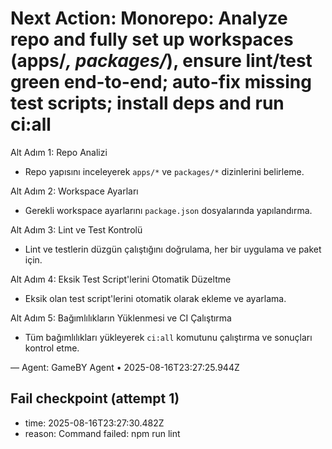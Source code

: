 # Next Action: Monorepo: Analyze repo and fully set up workspaces (apps/*, packages/*), ensure lint/test green end-to-end; auto-fix missing test scripts; install deps and run ci:all

Alt Adım 1: Repo Analizi
- Repo yapısını inceleyerek `apps/*` ve `packages/*` dizinlerini belirleme.

Alt Adım 2: Workspace Ayarları
- Gerekli workspace ayarlarını `package.json` dosyalarında yapılandırma.

Alt Adım 3: Lint ve Test Kontrolü
- Lint ve testlerin düzgün çalıştığını doğrulama, her bir uygulama ve paket için.

Alt Adım 4: Eksik Test Script'lerini Otomatik Düzeltme
- Eksik olan test script'lerini otomatik olarak ekleme ve ayarlama.

Alt Adım 5: Bağımlılıkların Yüklenmesi ve CI Çalıştırma
- Tüm bağımlılıkları yükleyerek `ci:all` komutunu çalıştırma ve sonuçları kontrol etme.

— Agent: GameBY Agent • 2025-08-16T23:27:25.944Z


## Fail checkpoint (attempt 1)
- time: 2025-08-16T23:27:30.482Z
- reason: Command failed: npm run lint
